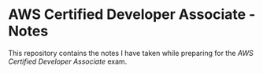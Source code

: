 # AWS Certified Developer Associate - Notes

This repository contains the notes I have taken while preparing for the *AWS Certified Developer Associate* exam.
